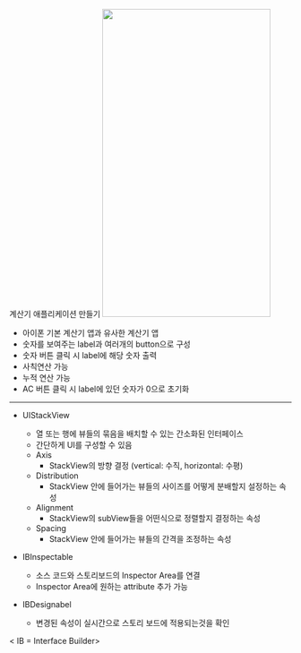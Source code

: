 계산기 애플리케이션 만들기
<img src="https://user-images.githubusercontent.com/55949986/170426368-c2690e18-f01e-4b68-b62b-5da2b6c139ec.gif" width="300" height="550"/>

* 아이폰 기본 계산기 앱과 유사한 계산기 앱
* 숫자를 보여주는 label과 여러개의 button으로 구성
* 숫자 버튼 클릭 시 label에 해당 숫자 출력
* 사칙연산 가능
* 누적 연산 가능
* AC 버튼 클릭 시 label에 있던 숫자가 0으로 초기화
---------------------------------------

* UIStackView
    * 열 또는 행에 뷰들의 묶음을 배치할 수 있는 간소화된 인터페이스
    * 간단하게 UI를 구성할 수 있음
    * Axis
      * StackView의 방향 결정 (vertical: 수직, horizontal: 수평)
    * Distribution
      * StackView 안에 들어가는 뷰들의 사이즈를 어떻게 분배할지 설정하는 속성     
    * Alignment
      * StackView의 subView들을 어떤식으로 정렬할지 결정하는 속성
    * Spacing 
      * StackView 안에 들어가는 뷰들의 간격을 조정하는 속성


* IBInspectable
   *  소스 코드와 스토리보드의 Inspector Area를 연결
   *  Inspector Area에 원하는 attribute 추가 가능
* IBDesignabel 
   *  변경된 속성이 실시간으로 스토리 보드에 적용되는것을 확인 

< IB = Interface Builder>
